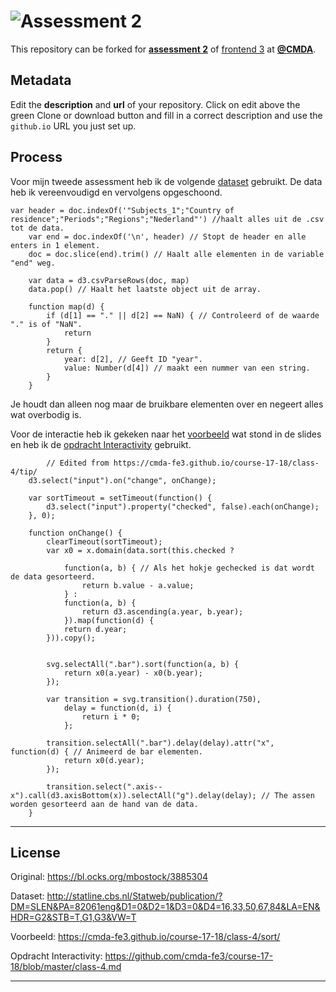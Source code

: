 # ![Assessment 2][banner]

This repository can be forked for [**assessment 2**][a2] of [frontend 3][fe3]
at [**@CMDA**][cmda].

## Metadata

Edit the **description** and **url** of your repository.  Click on edit above
the green Clone or download button and fill in a correct description and use the
`github.io` URL you just set up.

## Process

Voor mijn tweede assessment heb ik de volgende [dataset] gebruikt. De data heb ik vereenvoudigd en vervolgens opgeschoond.

```
var header = doc.indexOf('"Subjects_1";"Country of residence";"Periods";"Regions";"Nederland"') //haalt alles uit de .csv tot de data.
    var end = doc.indexOf('\n', header) // Stopt de header en alle enters in 1 element.
    doc = doc.slice(end).trim() // Haalt alle elementen in de variable "end" weg.

    var data = d3.csvParseRows(doc, map)
    data.pop() // Haalt het laatste object uit de array.

    function map(d) {
        if (d[1] == "." || d[2] == NaN) { // Controleerd of de waarde "." is of "NaN".
            return
        }
        return {
            year: d[2], // Geeft ID "year".
            value: Number(d[4]) // maakt een nummer van een string.
        }
    }
```
Je houdt dan alleen nog maar de bruikbare elementen over en negeert alles wat overbodig is.

Voor de interactie heb ik gekeken naar het [voorbeeld] wat stond in de slides en heb ik de [opdracht Interactivity] gebruikt.

```
        // Edited from https://cmda-fe3.github.io/course-17-18/class-4/tip/
    d3.select("input").on("change", onChange);

    var sortTimeout = setTimeout(function() {
        d3.select("input").property("checked", false).each(onChange);
    }, 0);

    function onChange() {
        clearTimeout(sortTimeout);
        var x0 = x.domain(data.sort(this.checked ?

            function(a, b) { // Als het hokje gechecked is dat wordt de data gesorteerd.
                return b.value - a.value;
            } :
            function(a, b) {
                return d3.ascending(a.year, b.year);
            }).map(function(d) {
            return d.year;
        })).copy();


        svg.selectAll(".bar").sort(function(a, b) {
            return x0(a.year) - x0(b.year);
        });

        var transition = svg.transition().duration(750),
            delay = function(d, i) {
                return i * 0;
            };

        transition.selectAll(".bar").delay(delay).attr("x", function(d) { // Animeerd de bar elementen.
            return x0(d.year);
        });

        transition.select(".axis--x").call(d3.axisBottom(x)).selectAll("g").delay(delay); // The assen worden gesorteerd aan de hand van de data.
    }
```

---------------------------------------------------------------------------------------------------------------------------

## License

Original: https://bl.ocks.org/mbostock/3885304

Dataset: http://statline.cbs.nl/Statweb/publication/?DM=SLEN&PA=82061eng&D1=0&D2=1&D3=0&D4=16,33,50,67,84&LA=EN&HDR=G2&STB=T,G1,G3&VW=T

Voorbeeld: https://cmda-fe3.github.io/course-17-18/class-4/sort/

Opdracht Interactivity: https://github.com/cmda-fe3/course-17-18/blob/master/class-4.md

---------------------------------------------------------------------------------------------------------------------------
[dataset]: http://statline.cbs.nl/Statweb/publication/?DM=SLEN&PA=82061eng&D1=0&D2=1&D3=0&D4=16,33,50,67,84&LA=EN&HDR=G2&STB=T,G1,G3&VW=T

[voorbeeld]: https://cmda-fe3.github.io/course-17-18/class-4/sort/

[opdracht Interactivity]: https://github.com/cmda-fe3/course-17-18/blob/master/class-4.md

[banner]: https://cdn.rawgit.com/cmda-fe3/logo/a4b0614/banner-assessment-2.svg

[a2]: https://github.com/cmda-fe3/course-17-18/tree/master/assessment-2#description

[fe3]: https://github.com/cmda-fe3

[cmda]: https://github.com/cmda

[pages]: https://pages.github.com
